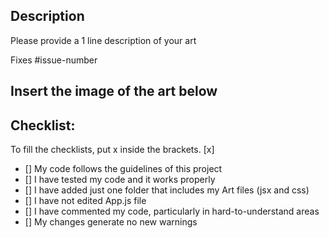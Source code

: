 ## Description 
Please provide a 1 line description of your art

Fixes #issue-number

## Insert the image of the art below

## Checklist:
To fill the checklists, put x inside the brackets. [x]

- [] My code follows the guidelines of this project
- [] I have tested my code and it works properly
- [] I have added just one folder that includes my Art files (jsx and css)
- [] I have not edited App.js file
- [] I have commented my code, particularly in hard-to-understand areas
- [] My changes generate no new warnings